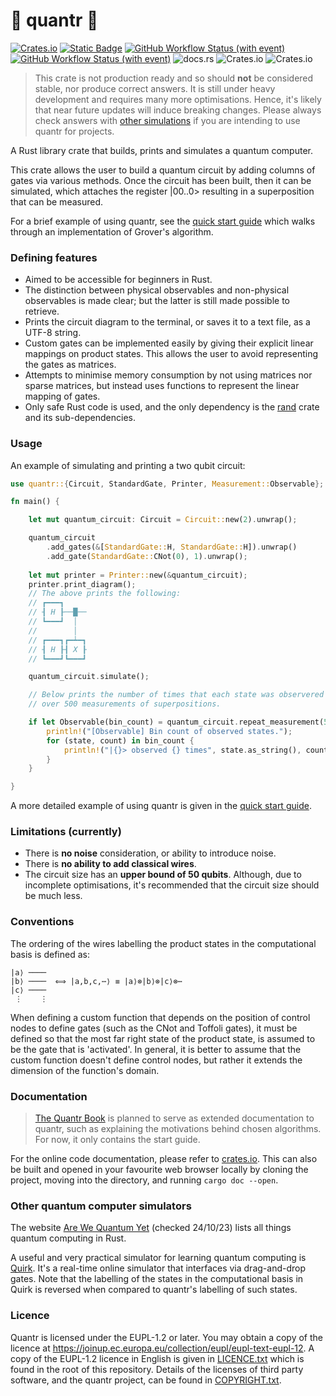 # 🚧 quantr 🚧 

[![Crates.io](https://img.shields.io/crates/v/quantr?style=flat-square&color=%23B94700)](https://crates.io/crates/quantr)
[![Static Badge](https://img.shields.io/badge/version%20-%201.73.0%20-%20white?style=flat-square&logo=rust&color=%23B94700)](https://releases.rs/)
[![GitHub Workflow Status (with event)](https://img.shields.io/github/actions/workflow/status/a-barlow/quantr/rust.yml?style=flat-square&label=tests&color=%2349881B)](https://github.com/a-barlow/quantr/actions/workflows/rust.yml)
[![GitHub Workflow Status (with event)](https://img.shields.io/github/actions/workflow/status/a-barlow/quantr/rust_dev.yml?style=flat-square&label=tests%20(dev)&color=%2349881B)](https://github.com/a-barlow/quantr/actions/workflows/rust_dev.yml)
![docs.rs](https://img.shields.io/docsrs/quantr?style=flat-square&color=%2349881B)
![Crates.io](https://img.shields.io/crates/d/quantr?style=flat-square&color=%23009250)
![Crates.io](https://img.shields.io/crates/l/quantr?style=flat-square&label=licence&color=%23009982)

> This crate is not production ready and so should **not** be considered
> stable, nor produce correct answers. It is still under heavy
> development and requires many more optimisations. Hence, it's likely 
> that near future updates will induce breaking changes. Please 
> always check answers with 
> [other simulations](#other-quantum-computer-simulators) if you are 
> intending to use quantr for projects.  

A Rust library crate that builds, prints and simulates a quantum
computer.

This crate allows the user to build a quantum circuit by adding columns
of gates via various methods. Once the circuit has been built, then it
can be simulated, which attaches the register |00..0> resulting in a
superposition that can be measured.

For a brief example of using quantr, see the 
[quick start guide](QUICK_START.md) which walks through an
implementation of Grover's algorithm.

### Defining features

- Aimed to be accessible for beginners in Rust.
- The distinction between physical observables and non-physical
  observables is made clear; but the latter is still made possible to
  retrieve. 
- Prints the circuit diagram to the terminal, or saves it to a text
  file, as a UTF-8 string.
- Custom gates can be implemented easily by giving their explicit linear
  mappings on product states. This allows the user to avoid representing
  the gates as matrices.
- Attempts to minimise memory consumption by not using matrices nor
  sparse matrices, but instead uses functions to represent the linear
  mapping of gates.
- Only safe Rust code is used, and the only dependency is the
  [rand](https://docs.rs/rand/latest/rand/) crate and its
  sub-dependencies.

### Usage

An example of simulating and printing a two qubit circuit:

```rust
use quantr::{Circuit, StandardGate, Printer, Measurement::Observable};

fn main() {

    let mut quantum_circuit: Circuit = Circuit::new(2).unwrap();

    quantum_circuit 
        .add_gates(&[StandardGate::H, StandardGate::H]).unwrap()
        .add_gate(StandardGate::CNot(0), 1).unwrap();
    
    let mut printer = Printer::new(&quantum_circuit);
    printer.print_diagram();
    // The above prints the following:
    // ┏━━━┓     
    // ┨ H ┠──█──
    // ┗━━━┛  │  
    //        │  
    // ┏━━━┓┏━┷━┓
    // ┨ H ┠┨ X ┠
    // ┗━━━┛┗━━━┛

    quantum_circuit.simulate();

    // Below prints the number of times that each state was observered 
    // over 500 measurements of superpositions.

    if let Observable(bin_count) = quantum_circuit.repeat_measurement(500).unwrap() {
        println!("[Observable] Bin count of observed states.");
        for (state, count) in bin_count {
            println!("|{}> observed {} times", state.as_string(), count);
        }
    }

}
```

A more detailed example of using quantr is given in the [quick start
guide](QUICK_START.md).
 
### Limitations (currently)

- There is **no noise** consideration, or ability to introduce noise.
- There is **no ability to add classical wires**.
- The circuit size has an **upper bound of 50 qubits**. Although, due to
  incomplete optimisations, it's recommended that the circuit size
  should be much less.

### Conventions

The ordering of the wires labelling the product states in the
computational basis is defined as:

``` text 
|a⟩ ──── 
|b⟩ ────  ⟺ |a,b,c,⋯⟩ ≡ |a⟩⊗|b⟩⊗|c⟩⊗⋯ 
|c⟩ ────
 ⋮    ⋮
``` 

When defining a custom function that depends on the position of control
nodes to define gates (such as the CNot and Toffoli gates), it must be
defined so that the most far right state of the product state, is
assumed to be the gate that is 'activated'. In general, it is better to
assume that the custom function doesn't define control nodes, but rather 
it extends the dimension of the function's domain. 

### Documentation 

> [The Quantr Book](https://a-barlow.github.io/quantr-book/) is planned
> to serve as extended documentation to quantr, such as explaining the
> motivations behind chosen algorithms. For now, it only contains the
> start guide.

For the online code documentation, please refer to 
[crates.io](https://crates.io/crates/quantr). This can also be built and 
opened in your favourite web browser locally by cloning the project, 
moving into the directory, and running `cargo doc --open`. 

### Other quantum computer simulators 

The website [Are We Quantum Yet](https://arewequantumyet.github.io)
(checked 24/10/23) lists all things quantum computing in Rust. 

A useful and very practical simulator for learning quantum computing is
[Quirk](https://algassert.com/quirk). It's a real-time online simulator
that interfaces via drag-and-drop gates. Note that the labelling of the
states in the computational basis in Quirk is reversed when compared to
quantr's labelling of such states.

### Licence 

Quantr is licensed under the EUPL-1.2 or later. You may obtain a copy of
the licence at
<https://joinup.ec.europa.eu/collection/eupl/eupl-text-eupl-12>. A copy
of the EUPL-1.2 licence in English is given in
[LICENCE.txt](LICENCE.txt) which is found in the root of this
repository. Details of the licenses of third party software, and the
quantr project, can be found in [COPYRIGHT.txt](COPYRIGHT.txt).
 
